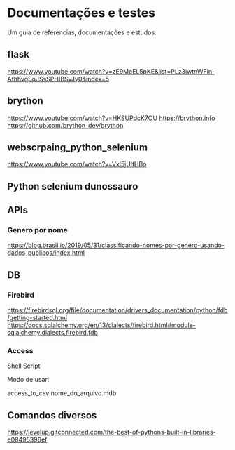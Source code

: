 # Documentações e testes
Um guia de referencias, documentações e estudos.

## flask
https://www.youtube.com/watch?v=zE9MeEL5pKE&list=PLz3iwtnWFin-AfhhvqSoJSsSPHIBSvJy0&index=5

## brython
https://www.youtube.com/watch?v=HKSUPdcK7OU
https://brython.info
https://github.com/brython-dev/brython

## webscrpaing_python_selenium
https://www.youtube.com/watch?v=Vxl5jUltHBo

## Python selenium dunossauro

## APIs
### Genero por nome
https://blog.brasil.io/2019/05/31/classificando-nomes-por-genero-usando-dados-publicos/index.html

## DB
### Firebird
https://firebirdsql.org/file/documentation/drivers_documentation/python/fdb/getting-started.html
https://docs.sqlalchemy.org/en/13/dialects/firebird.html#module-sqlalchemy.dialects.firebird.fdb

### Access
Shell Script

Modo de usar:

access_to_csv nome_do_arquivo.mdb

## Comandos diversos
https://levelup.gitconnected.com/the-best-of-pythons-built-in-libraries-e08495396ef